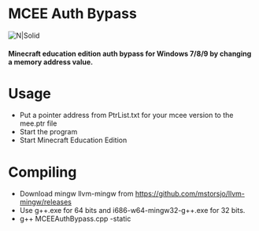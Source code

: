 # MCEE Auth Bypass
![N|Solid](https://github.com/acessors/MCEEAuthBypass/blob/main/logo.png?raw=true)
#### Minecraft education edition auth bypass for Windows 7/8/9 by changing a memory address value.

# Usage

- Put a pointer address from PtrList.txt for your mcee version to the mee.ptr file
- Start the program
- Start Minecraft Education Edition

# Compiling

- Download mingw llvm-mingw from https://github.com/mstorsjo/llvm-mingw/releases
- Use g++.exe for 64 bits and i686-w64-mingw32-g++.exe for 32 bits.
- g++ MCEEAuthBypass.cpp -static
